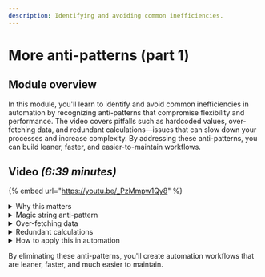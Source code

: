 ```yaml
---
description: Identifying and avoiding common inefficiencies.
---
```


# More anti-patterns (part 1)

## Module overview

In this module, you'll learn to identify and avoid common inefficiencies in automation by recognizing anti-patterns that compromise flexibility and performance. The video covers pitfalls such as hardcoded values, over-fetching data, and redundant calculations—issues that can slow down your processes and increase complexity. By addressing these anti-patterns, you can build leaner, faster, and easier-to-maintain workflows.

## Video _(6:39 minutes)_

{% embed url="https://youtu.be/_PzMmpw1Qy8" %}

<details>

<summary>Why this matters</summary>

* Hardcoded values and redundant calculations make workflows inflexible and harder to maintain.
* Over-fetching data slows down processes and increases complexity.
* Addressing these anti-patterns improves efficiency, readability, and scalability.

</details>

<details>

<summary>Magic string anti-pattern</summary>

* **What it is:** Hardcoding specific values (e.g., email addresses, numbers) instead of using variables.
* **Why it’s a problem:** It makes workflows rigid, harder to modify, and unclear.
* **How to avoid it:** Use variables instead of fixed values to improve flexibility and readability.

</details>

<details>

<summary>Over-fetching data</summary>

* **What it is:** Retrieving more data than needed (e.g., pulling full user objects when only an ID is required).
* **Why it’s a problem:** It increases processing time and complexity, especially at scale.
* **How to avoid it:** Use filters to limit data retrieval and select only the necessary fields.

</details>

<details>

<summary>Redundant calculations</summary>

* **What it is:** Repeating the same calculations multiple times, often in loops.
* **Why it’s a problem:** It wastes processing power and slows down execution.
* **How to avoid it:** Use hoisting—move calculations outside of loops—and store repeated values in variables to avoid recalculation.

</details>

<details>

<summary>How to apply this in automation</summary>

* Replace hardcoded values with variables for clarity and flexibility.
* Limit data retrieval using filters and selecting only the needed fields.
* Optimize calculations by reducing redundant computations inside loops.

</details>

By eliminating these anti-patterns, you'll create automation workflows that are leaner, faster, and much easier to maintain.
